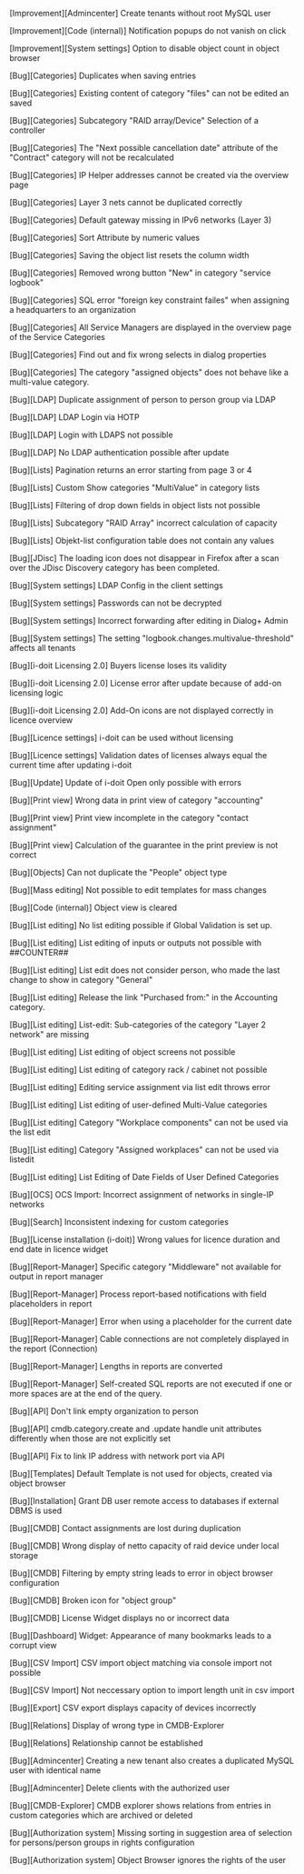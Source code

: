 [Improvement][Admincenter] Create tenants without root MySQL user

[Improvement][Code (internal)] Notification popups do not vanish on click

[Improvement][System settings] Option to disable object count in object browser

[Bug][Categories] Duplicates when saving entries

[Bug][Categories] Existing content of category "files" can not be edited an saved

[Bug][Categories] Subcategory "RAID array/Device" Selection of a controller

[Bug][Categories] The "Next possible cancellation date" attribute of the "Contract" category will not be recalculated

[Bug][Categories] IP Helper addresses cannot be created via the overview page

[Bug][Categories] Layer 3 nets cannot be duplicated correctly

[Bug][Categories] Default gateway missing in IPv6 networks (Layer 3)

[Bug][Categories] Sort Attribute by numeric values

[Bug][Categories] Saving the object list resets the column width

[Bug][Categories] Removed wrong button "New" in category "service logbook"

[Bug][Categories] SQL error "foreign key constraint failes" when assigning a headquarters to an organization

[Bug][Categories] All Service Managers are displayed in the overview page of the Service Categories

[Bug][Categories] Find out and fix wrong selects in dialog properties

[Bug][Categories] The category "assigned objects" does not behave like a multi-value category.

[Bug][LDAP] Duplicate assignment of person to person group via LDAP

[Bug][LDAP] LDAP Login via HOTP

[Bug][LDAP] Login with LDAPS not possible

[Bug][LDAP] No LDAP authentication possible after update

[Bug][Lists] Pagination returns an error starting from page 3 or 4

[Bug][Lists] Custom Show categories "MultiValue" in category lists

[Bug][Lists] Filtering of drop down fields in object lists not possible

[Bug][Lists] Subcategory "RAID Array" incorrect calculation of capacity

[Bug][Lists] Objekt-list configuration table does not contain any values

[Bug][JDisc] The loading icon does not disappear in Firefox after a scan over the JDisc Discovery category has been completed.

[Bug][System settings] LDAP Config in the client settings

[Bug][System settings] Passwords can not be decrypted

[Bug][System settings] Incorrect forwarding after editing in Dialog+ Admin

[Bug][System settings] The setting "logbook.changes.multivalue-threshold" affects all tenants

[Bug][i-doit Licensing 2.0] Buyers license loses its validity

[Bug][i-doit Licensing 2.0] License error after update because of add-on licensing logic

[Bug][i-doit Licensing 2.0] Add-On icons are not displayed correctly in licence overview

[Bug][Licence settings] i-doit can be used without licensing

[Bug][Licence settings] Validation dates of licenses always equal the current time after updating i-doit

[Bug][Update] Update of i-doit Open only possible with errors

[Bug][Print view] Wrong data in print view of category "accounting"

[Bug][Print view] Print view incomplete in the category "contact assignment"

[Bug][Print view] Calculation of the guarantee in the print preview is not correct

[Bug][Objects] Can not duplicate the "People" object type

[Bug][Mass editing] Not possible to edit templates for mass changes

[Bug][Code (internal)] Object view is cleared

[Bug][List editing] No list editing possible if Global Validation is set up.

[Bug][List editing] List editing of inputs or outputs not possible with ##COUNTER##

[Bug][List editing] List edit does not consider person, who made the last change to show in category "General"

[Bug][List editing] Release the link "Purchased from:" in the Accounting category.

[Bug][List editing] List-edit: Sub-categories of the category "Layer 2 network" are missing

[Bug][List editing] List editing of object screens not possible

[Bug][List editing] List editing of category rack / cabinet not possible

[Bug][List editing] Editing service assignment via list edit throws error

[Bug][List editing] List editing of user-defined Multi-Value categories

[Bug][List editing] Category "Workplace components" can not be used via the list edit

[Bug][List editing] Category "Assigned workplaces" can not be used via listedit

[Bug][List editing] List Editing of Date Fields of User Defined Categories

[Bug][OCS] OCS Import: Incorrect assignment of networks in single-IP networks

[Bug][Search] Inconsistent indexing for custom categories

[Bug][License installation (i-doit)] Wrong values for licence duration and end date in licence widget

[Bug][Report-Manager] Specific category "Middleware" not available for output in report manager

[Bug][Report-Manager] Process report-based notifications with field placeholders in report

[Bug][Report-Manager] Error when using a placeholder for the current date

[Bug][Report-Manager] Cable connections are not completely displayed in the report (Connection)

[Bug][Report-Manager] Lengths in reports are converted

[Bug][Report-Manager] Self-created SQL reports are not executed if one or more spaces are at the end of the query.

[Bug][API] Don't link empty organization to person

[Bug][API] cmdb.category.create and .update handle unit attributes differently when those are not explicitly set

[Bug][API] Fix to link IP address with network port via API

[Bug][Templates] Default Template is not used for objects, created via object browser

[Bug][Installation] Grant DB user remote access to databases if external DBMS is used

[Bug][CMDB] Contact assignments are lost during duplication

[Bug][CMDB] Wrong display of netto capacity of raid device under local storage

[Bug][CMDB] Filtering by empty string leads to error in object browser configuration

[Bug][CMDB] Broken icon for "object group"

[Bug][CMDB] License Widget displays no or incorrect data

[Bug][Dashboard] Widget: Appearance of many bookmarks leads to a corrupt view

[Bug][CSV Import] CSV import object matching via console import not possible

[Bug][CSV Import] Not neccessary option to import length unit in csv import

[Bug][Export] CSV export displays capacity of devices incorrectly

[Bug][Relations] Display of wrong type in CMDB-Explorer

[Bug][Relations] Relationship cannot be established

[Bug][Admincenter] Creating a new tenant also creates a duplicated MySQL user with identical name

[Bug][Admincenter] Delete clients with the authorized user

[Bug][CMDB-Explorer] CMDB explorer shows relations from entries in custom categories which are archived or deleted

[Bug][Authorization system] Missing sorting in suggestion area of selection for persons/person groups in rights configuration

[Bug][Authorization system] Object Browser ignores the rights of the user
